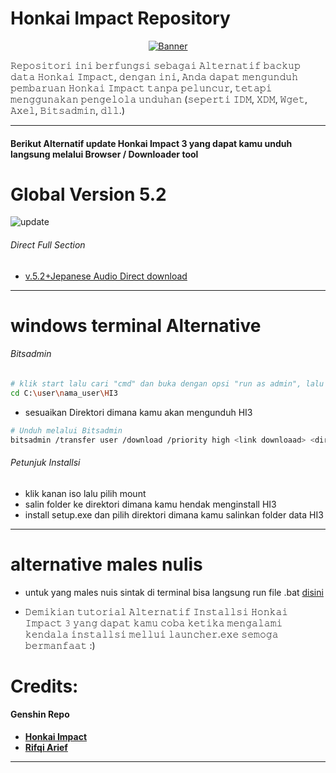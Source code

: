 # Honkai Impact Repository
<p align="center">
<a href="https://raw.githubusercontent.com/zamprjkt/Honkai-Impact-3rd-Repository/HI3/banneralt.png"><img src="https://raw.githubusercontent.com/zamprjkt/Honkai-Impact-3rd-Repository/HI3/banneralt.png" title="Banner"/></a>
</p>

<!-- [![Forks][forks-shield]][forks-url]
<!-- MARKDOWN LINKS & IMAGES -->
<!-- https://www.markdownguide.org/basic-syntax/#reference-style-links -->
[contributors-shield]: https://img.shields.io/github/contributors/othneildrew/Best-README-Template.svg?style=for-the-badge
[contributors-url]: https://github.com/othneildrew/Best-README-Template/graphs/contributors
[forks-shield]: https://img.shields.io/github/forks/othneildrew/Best-README-Template.svg?style=for-the-badge
[forks-url]: https://github.com/othneildrew/Best-README-Template/network/members

𝚁𝚎𝚙𝚘𝚜𝚒𝚝𝚘𝚛𝚒 𝚒𝚗𝚒 𝚋𝚎𝚛𝚏𝚞𝚗𝚐𝚜𝚒 𝚜𝚎𝚋𝚊𝚐𝚊𝚒 𝙰𝚕𝚝𝚎𝚛𝚗𝚊𝚝𝚒𝚏 𝚋𝚊𝚌𝚔𝚞𝚙 𝚍𝚊𝚝𝚊 𝙷𝚘𝚗𝚔𝚊𝚒 𝙸𝚖𝚙𝚊𝚌𝚝, 𝚍𝚎𝚗𝚐𝚊𝚗 𝚒𝚗𝚒, 𝙰𝚗𝚍𝚊 𝚍𝚊𝚙𝚊𝚝 𝚖𝚎𝚗𝚐𝚞𝚗𝚍𝚞𝚑 𝚙𝚎𝚖𝚋𝚊𝚛𝚞𝚊𝚗 𝙷𝚘𝚗𝚔𝚊𝚒 𝙸𝚖𝚙𝚊𝚌𝚝 𝚝𝚊𝚗𝚙𝚊 𝚙𝚎𝚕𝚞𝚗𝚌𝚞𝚛, 𝚝𝚎𝚝𝚊𝚙𝚒 𝚖𝚎𝚗𝚐𝚐𝚞𝚗𝚊𝚔𝚊𝚗 𝚙𝚎𝚗𝚐𝚎𝚕𝚘𝚕𝚊 𝚞𝚗𝚍𝚞𝚑𝚊𝚗 (𝚜𝚎𝚙𝚎𝚛𝚝𝚒 𝙸𝙳𝙼, 𝚇𝙳𝙼, 𝚆𝚐𝚎𝚝, 𝙰𝚡𝚎𝚕, 𝙱𝚒𝚝𝚜𝚊𝚍𝚖𝚒𝚗, 𝚍𝚕𝚕.)

---------------------------------------------------------------------------------------

#### Berikut Alternatif update Honkai Impact 3 yang dapat kamu unduh langsung melalui Browser / Downloader tool

# Global Version 5.2
<img src="https://raw.githubusercontent.com/zamprjkt/Honkai-Impact-3rd-Repository/HI3/5.2.png" title="update"/>

###### Direct Full Section
- [v.5.2+Jepanese Audio Direct download](https://cdn.winten.workers.dev/2:/Data/HI3_GLB_5.2_JAPANESEAUDIO.iso)

---------------------------------------------------------------------------------------

# windows terminal Alternative

###### Bitsadmin
```bash
# klik start lalu cari "cmd" dan buka dengan opsi "run as admin", lalu ketikan perintah berikut
cd C:\user\nama_user\HI3
```
- sesuaikan Direktori dimana kamu akan mengunduh HI3

```bash
# Unduh melalui Bitsadmin
bitsadmin /transfer user /download /priority high <link downloaad> <direktori\nama.file>
```
###### Petunjuk Installsi
- klik kanan iso lalu pilih mount
- salin folder ke direktori dimana kamu hendak menginstall HI3
- install setup.exe dan pilih direktori dimana kamu salinkan folder data HI3

---------------------------------------------------------------------------------------

# alternative males nulis
- untuk yang males nuis sintak di terminal bisa langsung run file .bat [disini](https://github.com/zamprjkt/Honkai-Impact-3rd-Repository/releases/tag/Global.rev)

- 𝙳𝚎𝚖𝚒𝚔𝚒𝚊𝚗 𝚝𝚞𝚝𝚘𝚛𝚒𝚊𝚕 𝙰𝚕𝚝𝚎𝚛𝚗𝚊𝚝𝚒𝚏 𝙸𝚗𝚜𝚝𝚊𝚕𝚕𝚜𝚒 𝙷𝚘𝚗𝚔𝚊𝚒 𝙸𝚖𝚙𝚊𝚌𝚝 𝟹 𝚢𝚊𝚗𝚐 𝚍𝚊𝚙𝚊𝚝 𝚔𝚊𝚖𝚞 𝚌𝚘𝚋𝚊 𝚔𝚎𝚝𝚒𝚔𝚊 𝚖𝚎𝚗𝚐𝚊𝚕𝚊𝚖𝚒 𝚔𝚎𝚗𝚍𝚊𝚕𝚊 𝚒𝚗𝚜𝚝𝚊𝚕𝚕𝚜𝚒 𝚖𝚎𝚕𝚕𝚞𝚒 𝚕𝚊𝚞𝚗𝚌𝚑𝚎𝚛.𝚎𝚡𝚎
𝚜𝚎𝚖𝚘𝚐𝚊 𝚋𝚎𝚛𝚖𝚊𝚗𝚏𝚊𝚊𝚝 :)

Credits:
=======
#### Genshin Repo
 * [**Honkai Impact**](https://honkaiimpact3.mihoyo.com/global/en-us/home)
 * [**Rifqi Arief**](https://github.com/rapdodge)


---------------------------------------------------------------------------------------
